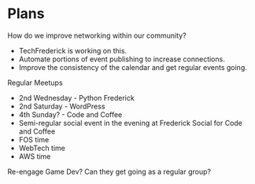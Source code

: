 # Plans

How do we improve networking within our community?

* TechFrederick is working on this.
* Automate portions of event publishing to increase connections.
* Improve the consistency of the calendar and get regular events going.

Regular Meetups

* 2nd Wednesday - Python Frederick
* 2nd Saturday - WordPress
* 4th Sunday? - Code and Coffee
* Semi-regular social event in the evening at Frederick Social for Code and Coffee
* FOS time
* WebTech time
* AWS time

Re-engage Game Dev? Can they get going as a regular group?
